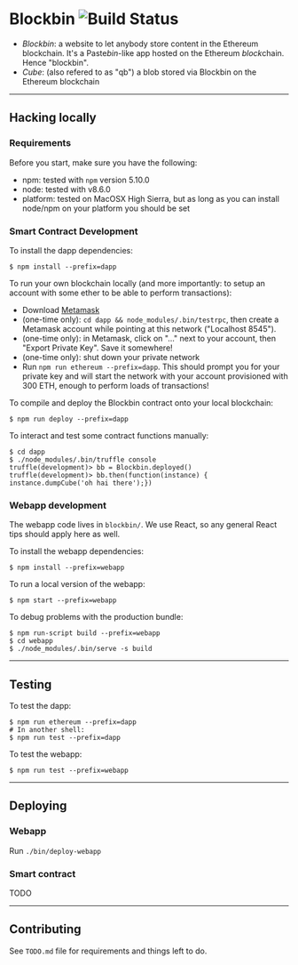 # Blockbin ![Build Status](https://travis-ci.org/ArnaudBrousseau/blockbin.svg?branch=master)

* *Blockbin*: a website to let anybody store content in the Ethereum blockchain. It's a Paste*bin*-like app hosted on the Ethereum *block*chain. Hence "blockbin".
* *Cube*: (also refered to as "qb") a blob stored via Blockbin on the Ethereum blockchain

---

## Hacking locally

### Requirements

Before you start, make sure you have the following:

* npm: tested with `npm` version 5.10.0
* node: tested with v8.6.0
* platform: tested on MacOSX High Sierra, but as long as you can install
  node/npm on your platform you should be set

### Smart Contract Development

To install the dapp dependencies:

    $ npm install --prefix=dapp

To run your own blockchain locally (and more importantly: to setup an account with some ether to be able to perform transactions):

* Download [Metamask](https://metamask.io/)
* (one-time only): `cd dapp && node_modules/.bin/testrpc`, then create a Metamask account while pointing at this network ("Localhost 8545").
* (one-time only): in Metamask, click on "..." next to your account, then "Export Private Key". Save it somewhere!
* (one-time only): shut down your private network
* Run `npm run ethereum --prefix=dapp`. This should prompt you for your private key and will start the network with your account provisioned with 300 ETH, enough to perform loads of transactions!

To compile and deploy the Blockbin contract onto your local blockchain:

    $ npm run deploy --prefix=dapp

To interact and test some contract functions manually:

    $ cd dapp
    $ ./node_modules/.bin/truffle console
    truffle(development)> bb = Blockbin.deployed()
    truffle(development)> bb.then(function(instance) { instance.dumpCube('oh hai there');})

### Webapp development

The webapp code lives in `blockbin/`. We use React, so any general React tips
should apply here as well.

To install the webapp dependencies:

    $ npm install --prefix=webapp

To run a local version of the webapp:

    $ npm start --prefix=webapp

To debug problems with the production bundle:

    $ npm run-script build --prefix=webapp
    $ cd webapp
    $ ./node_modules/.bin/serve -s build

---

## Testing

To test the dapp:

    $ npm run ethereum --prefix=dapp
    # In another shell:
    $ npm run test --prefix=dapp

To test the webapp:

    $ npm run test --prefix=webapp

---

## Deploying

### Webapp

Run `./bin/deploy-webapp`

### Smart contract

TODO

---

## Contributing

See `TODO.md` file for requirements and things left to do.

